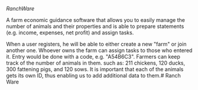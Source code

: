 *RanchWare*


A farm economic guidance software that allows you to easily manage the number of animals and their properties and is able to prepare statements (e.g. income, expenses, net profit) and assign tasks.

 When a user registers, he will be able to either create a new "farm" or join another one.  Whoever owns the farm can assign tasks to those who entered it.  Entry would be done with a code, e.g. "A54B6C3".  Farmers can keep track of the number of animals in them.  such as: 211 chickens, 120 ducks, 300 fattening pigs, and 120 sows.  It is important that each of the animals gets its own ID, thus enabling us to add additional data to them.# Ranch Ware
 
